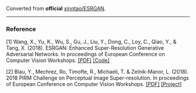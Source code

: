 Converted from **official** [xinntao/ESRGAN](https://github.com/xinntao/ESRGAN/tree/da38ea292177bdc08c59b47c7de89b7af3c61065).

---

### Reference
[1] Wang, X., Yu, K., Wu, S., Gu, J., Liu, Y., Dong, C., Loy, C., Qiao, Y., & Tang, X. (2018). ESRGAN: Enhanced Super-Resolution Generative Adversarial Networks. In proceedings of European Conference on Computer Vision Workshops. [[PDF]](https://arxiv.org/pdf/1809.00219.pdf) [[Code]](https://github.com/xinntao/ESRGAN)

[2] Blau, Y., Mechrez, Ro, Timofte, R., Michaeli, T. & Zelnik-Manor, L. (2018). 2018 PIRM Challenge on Perceptual Image Super-resolution. In proceedings of European Conference on Computer Vision Workshops. [[PDF]](https://arxiv.org/pdf/1809.07517.pdf) [[Project]](https://www.pirm2018.org/PIRM-SR.html)
